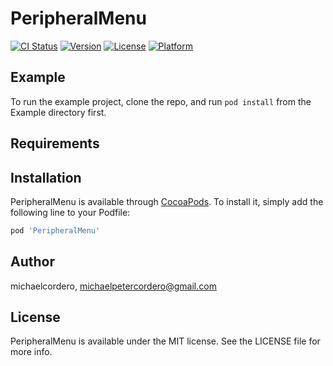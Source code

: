 # PeripheralMenu

[![CI Status](https://img.shields.io/travis/michaelcordero/PeripheralMenu.svg?style=flat)](https://travis-ci.org/michaelcordero/PeripheralMenu)
[![Version](https://img.shields.io/cocoapods/v/PeripheralMenu.svg?style=flat)](https://cocoapods.org/pods/PeripheralMenu)
[![License](https://img.shields.io/cocoapods/l/PeripheralMenu.svg?style=flat)](https://cocoapods.org/pods/PeripheralMenu)
[![Platform](https://img.shields.io/cocoapods/p/PeripheralMenu.svg?style=flat)](https://cocoapods.org/pods/PeripheralMenu)

## Example

To run the example project, clone the repo, and run `pod install` from the Example directory first.

## Requirements

## Installation

PeripheralMenu is available through [CocoaPods](https://cocoapods.org). To install
it, simply add the following line to your Podfile:

```ruby
pod 'PeripheralMenu'
```

## Author

michaelcordero, michaelpetercordero@gmail.com

## License

PeripheralMenu is available under the MIT license. See the LICENSE file for more info.
